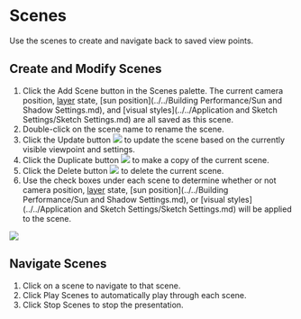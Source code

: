 # Scenes

Use the scenes to create and navigate back to saved view points.

## Create and Modify Scenes

1. Click the Add Scene button in the Scenes palette. The current camera position, [layer](../Layers.md) state, [sun position](../../Building Performance/Sun and Shadow Settings.md), and [visual styles](../../Application and Sketch Settings/Sketch Settings.md) are all saved as this scene.
2. Double-click on the scene name to rename the scene.
3. Click the Update button ![](Images/GUID-7DB7CA07-C404-486B-B4EB-FA967E23EEBB-low.png) to update the scene based on the currently visible viewpoint and settings.
4. Click the Duplicate button ![](Images/GUID-F8E195FA-3DAB-4FC4-BED4-FDBA0128FD87-low.png) to make a copy of the current scene.
5. Click the Delete button ![](Images/GUID-2921AFD2-FE33-4ED1-802C-5A9E8691BE4B-low.png) to delete the current scene.
6. Use the check boxes under each scene to determine whether or not camera position, [layer](../Layers.md) state, [sun position](../../Building Performance/Sun and Shadow Settings.md), or [visual styles](../../Application and Sketch Settings/Sketch Settings.md) will be applied to the scene.

![](Images/GUID-BDE84629-8DEE-46F9-AEB6-9F42B12ABB51-low.png)
## Navigate Scenes

1. Click on a scene to navigate to that scene.
2. Click Play Scenes to automatically play through each scene.
3. Click Stop Scenes to stop the presentation.
